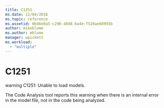 ```yaml
---
title: C1251
ms.date: 11/04/2016
ms.topic: reference
ms.assetid: 0b46e0a5-c290-48d8-ba4e-f526ae68993b
author: mikeblome
ms.author: mblome
manager: wpickett
ms.workload:
  - "multiple"
---
```

# C1251
warning C1251: Unable to load models.

 The Code Analysis tool reports this warning when there is an internal error in the model file, not in the code being analyzed.